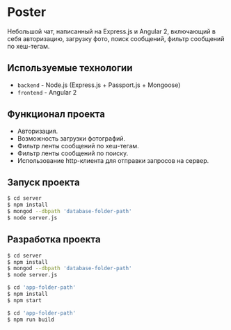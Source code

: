 # Poster

Небольшой чат, написанный на Express.js и Angular 2, включающий в себя авторизацию, загрузку фото, поиск сообщений, фильтр сообщений по хеш-тегам.

## Используемые технологии

- `backend` - Node.js (Express.js + Passport.js + Mongoose)
- `frontend` - Angular 2

## Функционал проекта

- Авторизация.
- Возможность загрузки фотографий.
- Фильтр ленты сообщений по хеш-тегам.
- Фильтр ленты сообщений по поиску.
- Использование http-клиента для отправки запросов на сервер.

## Запуск проекта

``` sh
$ cd server
$ npm install
$ mongod --dbpath 'database-folder-path'
$ node server.js
```

## Разработка проекта

``` sh
$ cd server
$ npm install
$ mongod --dbpath 'database-folder-path'
$ node server.js
```

``` sh
$ cd 'app-folder-path'
$ npm install
$ npm start
```

``` sh
$ cd 'app-folder-path'
$ npm run build
```